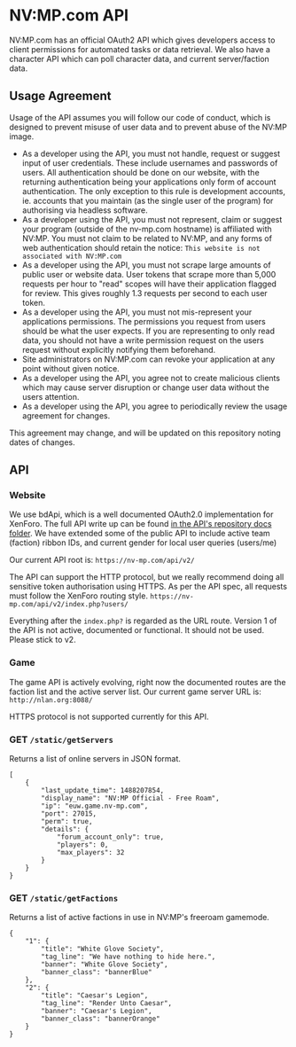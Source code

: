 # NV:MP.com API
NV:MP.com has an official OAuth2 API which gives developers access to client permissions for automated tasks or data retrieval. We also have a character API which can poll character data, and current server/faction data.

## Usage Agreement
Usage of the API assumes you will follow our code of conduct, which is designed to prevent misuse of user data and to prevent abuse of the NV:MP image.

* As a developer using the API, you must not handle, request or suggest input of user credentials. These include usernames and passwords of users. All authentication should be done on our website, with the returning authentication being your applications only form of account authentication. The only exception to this rule is development accounts, ie. accounts that you maintain (as the single user of the program) for authorising via headless software.
* As a developer using the API, you must not represent, claim or suggest your program (outside of the nv-mp.com hostname) is affiliated with NV:MP. You must not claim to be related to NV:MP, and any forms of web authentication should retain the notice: `This website is not associated with NV:MP.com`
* As a developer using the API, you must not scrape large amounts of public user or website data. User tokens that scrape more than 5,000 requests per hour to "read" scopes will have their application flagged for review. This gives roughly 1.3 requests per second to each user token. 
* As a developer using the API, you must not mis-represent your applications permissions. The permissions you request from users should be what the user expects. If you are representing to only read data, you should not have a write permission request on the users request without explicitly notifying them beforehand. 
* Site administrators on NV:MP.com can revoke your application at any point without given notice.
* As a developer using the API, you agree not to create malicious clients which may cause server disruption or change user data without the users attention.
* As a developer using the API, you agree to periodically review the usage agreement for changes.

This agreement may change, and will be updated on this repository noting dates of changes. 

## API
### Website
We use bdApi, which is a well documented OAuth2.0 implementation for XenForo. The full API write up can be found [in the API's repository docs folder](https://github.com/xfrocks/bdApi/blob/master/docs/api.markdown). We have extended some of the public API to include active team (faction) ribbon IDs, and current gender for local user queries (users/me)

Our current API root is:
`https://nv-mp.com/api/v2/`

The API can support the HTTP protocol, but we really recommend doing all sensitive token authorisation using HTTPS. As per the API spec, all requests must follow the XenForo routing style. 
`https://nv-mp.com/api/v2/index.php?users/`

Everything after the `index.php?` is regarded as the URL route.
Version 1 of the API is not active, documented or functional. It should not be used. Please stick to v2. 

### Game
The game API is actively evolving, right now the documented routes are the faction list and the active server list. Our current game server URL is:
`http://nlan.org:8088/`

HTTPS protocol is not supported currently for this API.

### GET `/static/getServers`
Returns a list of online servers in JSON format. 
```
[
    {
        "last_update_time": 1488207854,
        "display_name": "NV:MP Official - Free Roam",
        "ip": "euw.game.nv-mp.com",
        "port": 27015,
        "perm": true,
        "details": {
            "forum_account_only": true,
            "players": 0,
            "max_players": 32
        }
    }
}
```

### GET `/static/getFactions`
Returns a list of active factions in use in NV:MP's freeroam gamemode.
```
{
    "1": {
        "title": "White Glove Society",
        "tag_line": "We have nothing to hide here.",
        "banner": "White Glove Society",
        "banner_class": "bannerBlue"
    },
    "2": {
        "title": "Caesar's Legion",
        "tag_line": "Render Unto Caesar",
        "banner": "Caesar's Legion",
        "banner_class": "bannerOrange"
    }
}
```